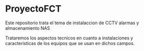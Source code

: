 # ProyectoFCT
Este repositorio trata el tema de instalaccion de CCTV alarmas y almacenamiento NAS

Trataremos los aspectos tecnicos en cuanto a instalaciones y caracteristicas de los equipos que se usan en dichos campos.

